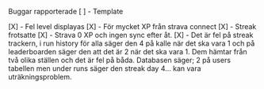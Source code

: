 Buggar rapporterade 
[ ] - Template

[X] - Fel level displayas
[X] - För mycket XP från strava connect
[X] - Streak frotsatte
[X] - Strava 0 XP och ingen sync efter åt. 
[X] - Det är fel på streak trackern, i run history för alla säger den 4 på kalle när det ska vara 1 och på leaderboarden säger den att det är 2 när det ska vara 1. Dem hämtar från två olika ställen och det är fel på båda. Databasen säger; 2 på users tabellen men under runs säger den streak day 4... kan vara uträkningsproblem. 